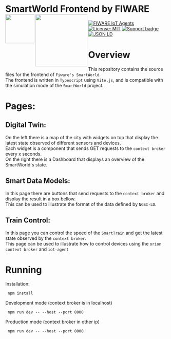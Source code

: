 # SmartWorld Frontend by FIWARE [<img src="https://img.shields.io/badge/NGSI-LD-d6604d.svg" width="90"  align="left" />](https://www.etsi.org/deliver/etsi_gs/CIM/001_099/009/01.04.01_60/gs_cim009v010401p.pdf)[<img src="https://fiware.github.io/tutorials.IoT-Agent/img/fiware.png" align="left" width="162">](https://www.fiware.org/)<br/>

[![FIWARE IoT Agents](https://nexus.lab.fiware.org/repository/raw/public/badges/chapters/iot-agents.svg)](https://github.com/FIWARE/catalogue/blob/master/iot-agents/README.md)
[![License: MIT](https://img.shields.io/github/license/fiware/tutorials.Iot-Agent.svg)](https://opensource.org/licenses/MIT)
[![Support badge](https://img.shields.io/badge/tag-fiware-orange.svg?logo=stackoverflow)](https://stackoverflow.com/questions/tagged/fiware)
[![JSON LD](https://img.shields.io/badge/JSON--LD-1.1-f06f38.svg)](https://w3c.github.io/json-ld-syntax/)

# Overview
This repository contains the source files for the frontend of `Fiware's SmartWorld`. <br>
The frontend is written in `Typescript` using `Vite.js`, and is compatible with the simulation mode of the `SmartWorld` project.

# Pages:
## Digital Twin:
On the left there is a map of the city with widgets on top that display the latest state observed of different sensors and devices. <br>
Each widget is a component that sends GET requests to the `context broker` every x seconds. <br>
On the right there is a Dashboard that displays an overview of the SmartWorld's state.
## Smart Data Models:
In this page there are buttons that send requests to the `context broker` and display the result in a box bellow. <br>
This can be used to illustrate the format of the data defined by `NGSI-LD`.
## Train Control:
In this page you can control the speed of the `SmartTrain` and get the latest state observed by the `context broker`. <br>
This page can be used to illustrate how to control devices using the `orion context broker` and `iot-agent`

# Running
Installation:
```shell
 npm install
```
Development mode (context broker is in localhost)
```shell
 npm run dev -- --host --port 8000
```

Production mode (context broker in other ip)
```shell
 npm run dev -- --host --port 8000
```